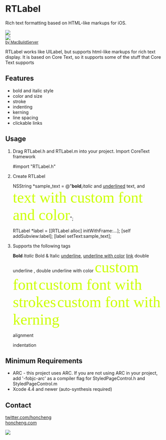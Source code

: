 RTLabel 
=======

Rich text formatting based on HTML-like markups for iOS. 

<img src="https://github.com/honcheng/RTLabel/raw/master/screenshot.png"/>

<!-- MacBuildServer Install Button -->
<div class="macbuildserver-block">
    <a class="macbuildserver-button" href="http://macbuildserver.com/project/github/build/?xcode_project=RTLabelProject%2FRTLabelProject.xcodeproj&amp;target=RTLabelProject&amp;repo_url=https%3A%2F%2Fgithub.com%2Fhoncheng%2FRTLabel&amp;build_conf=Release" target="_blank"><img src="http://com.macbuildserver.github.s3-website-us-east-1.amazonaws.com/button_up.png"/></a><br/><sup><a href="http://macbuildserver.com/github/opensource/" target="_blank">by MacBuildServer</a></sup>
</div>
<!-- MacBuildServer Install Button -->



RTLabel works like UILabel, but supports html-like markups for rich text display. 
It is based on Core Text, so it supports some of the stuff that Core Text supports

Features
--------

* bold and italic style
* color and size
* stroke
* indenting
* kerning
* line spacing
* clickable links

Usage
-----

1) Drag RTLabel.h and RTLabel.m into your project. Import CoreText framework

    #import "RTLabel.h"
	
2) Create RTLabel
	
    NSString *sample_text = @"<b>bold</b>,<i>italic</i> and <u>underlined</u> text, and <font face='HelveticaNeue-CondensedBold' size=20 color='#CCFF00'>text with custom font and color</font>";
	
	RTLabel *label = [[RTLabel alloc] initWithFrame:...];
	[self addSubview:label];
	[label setText:sample_text];
	
3) Supports the following tags
	
    <b>Bold</b>
	<i>Italic</i>
	<bi>Bold & Italic</bi>
	<u>underline</u>, <u color=red>underline with color</u>
	<a href='http://..'>link</a>
	<uu>double underline</uu> , <uu color='#ccff00'>double underline with color</uu>
	<font face='HelveticaNeue-CondensedBold' size=20 color='#CCFF00'>custom font</font>
	<font face='HelveticaNeue-CondensedBold' size=20 color='#CCFF00' stroke=1>custom font with strokes</font>
	<font face='HelveticaNeue-CondensedBold' size=20 color='#CCFF00' kern=35>custom font with kerning</font>
	<p align=justify>alignment</p>
	<p indent=20>indentation</p>

Minimum Requirements
--------------------
* ARC - this project uses ARC. If you are not using ARC in your project, add '-fobjc-arc' as a compiler flag for StyledPageControl.h and StyledPageControl.m
* Xcode 4.4 and newer (auto-synthesis required)

Contact
-------

[twitter.com/honcheng](http://twitter.com/honcheng)  
[honcheng.com](http://honcheng.com)

![](http://www.cocoacontrols.com/analytics/honcheng/rtlabel.png)
